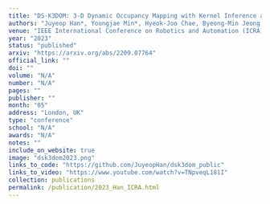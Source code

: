 ```yaml
---
title: "DS-K3DOM: 3-D Dynamic Occupancy Mapping with Kernel Inference and Dempster-Shafer Evidential Theory"
authors: "Juyeop Han*, Youngjae Min*, Hyeok-Joo Chae, Byeong-Min Jeong, Han-Lim Choi (*equal contributions)"
venue: "IEEE International Conference on Robotics and Automation (ICRA)"
year: "2023"
status: "published"
arxiv: "https://arxiv.org/abs/2209.07764"
official_link: ""
doi: ""
volume: "N/A"
number: "N/A"
pages: ""
publisher: ""
month: "05"
address: "London, UK"
type: "conference"
school: "N/A"
awards: "N/A"
notes: ""
include_on_website: true
image: "dsk3dom2023.png"
links_to_code: "https://github.com/JuyeopHan/dsk3dom_public"
links_to_video: "https://www.youtube.com/watch?v=TNpveqL181I"
collection: publications
permalink: /publication/2023_Han_ICRA.html
---
```

